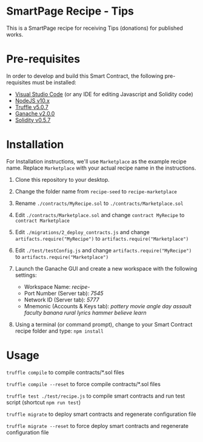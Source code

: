 # SmartPage Recipe - Tips

This is a SmartPage recipe for receiving Tips (donations) for published works.

# Pre-requisites

In order to develop and build this Smart Contract, the following pre-requisites must be installed:

* [Visual Studio Code](https://code.visualstudio.com/download) (or any IDE for editing Javascript and Solidity code)
* [NodeJS v10.x](https://nodejs.org/en/download/)
* [Truffle v5.0.7](https://truffleframework.com/truffle)
* [Ganache v2.0.0](https://truffleframework.com/ganache)
* [Solidity v0.5.7](https://www.npmjs.com/package/solc)

# Installation

For Installation instructions, we'll use `Marketplace` as the example recipe name. Replace `Marketplace`
with your actual recipe name in the instructions.

1. Clone this repository to your desktop. 

2. Change the folder name from `recipe-seed` to `recipe-marketplace`

3. Rename `./contracts/MyRecipe.sol` to `./contracts/Marketplace.sol`

4. Edit `./contracts/Marketplace.sol` and change `contract MyRecipe` to `contract Marketplace`

5. Edit `./migrations/2_deploy_contracts.js` and change `artifacts.require("MyRecipe")` to `artifacts.require("Marketplace")`

6. Edit `./test/testConfig.js` and change `artifacts.require("MyRecipe")` to `artifacts.require("Marketplace")`

7. Launch the Ganache GUI and create a new workspace with the following settings:
   - Workspace Name: *recipe-*
   - Port Number (Server tab): *7545*
   - Network ID (Server tab): *5777*
   - Mnemonic (Accounts & Keys tab): *pottery movie angle day assault faculty banana rural lyrics hammer believe learn*

8. Using a terminal (or command prompt), change to your Smart Contract recipe folder and type: `npm install`

# Usage

`truffle compile` to compile contracts/*.sol files

`truffle compile --reset` to force compile contracts/*.sol files

`truffle test ./test/recipe.js` to compile smart contracts and run test script (shortcut `npm run test`)

`truffle migrate` to deploy smart contracts and regenerate configuration file

`truffle migrate --reset` to force deploy smart contracts and regenerate configuration file
